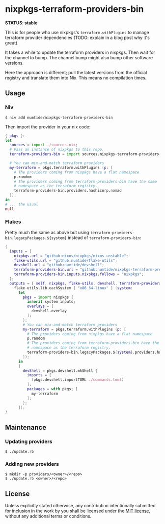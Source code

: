 # nixpkgs-terraform-providers-bin

**STATUS: stable**

This is for people who use nixpkgs's `terraform.withPlugins` to manage
terraform provider dependencies (TODO: explain in a blog post why it's great).

It takes a while to update the terraform providers in nixpkgs. Then wait for
the channel to bump. The channel bump might also bump other software versions.

Here the approach is different; pull the latest versions from the official
registry and translate them into Nix. This means no compilation times.

## Usage

### Niv

```console
$ niv add numtide/nixpkgs-terraform-providers-bin
```

Then import the provider in your nix code:
```nix
{ pkgs }:
let
  sources = import ./sources.nix;
  # Pass an instance of nixpkgs to this repo.
  terraform-providers-bin = import sources.nixpkgs-terraform-providers-bin { nixpkgs = pkgs; };

  # You can mix-and-match terraform providers
  my-terraform = pkgs.terraform.withPlugins (p: [
    # The providers coming from nixpkgs have a flat namespace
    p.random
    # The providers coming from terraform-providers-bin have the same
    # namespace as the terraform registry.
    terraform-providers-bin.providers.hashicorp.nomad
  ]);
in
# ... the usual
null
```

### Flakes

Pretty much the same as above but using
`terraform-providers-bin.legacyPackages.${system}` instead of
`terraform-providers-bin`:

```nix
{
  inputs = {
    nixpkgs.url = "github:nixos/nixpkgs/nixos-unstable";
    flake-utils.url = "github:numtide/flake-utils";
    devshell.url = "github:numtide/devshell";
    terraform-providers-bin.url = "github:numtide/nixpkgs-terraform-providers-bin";
    terraform-providers-bin.inputs.nixpkgs.follows = "nixpkgs";
  };
  outputs = { self, nixpkgs, flake-utils, devshell, terraform-providers-bin }@inputs:
    flake-utils.lib.eachSystem [ "x86_64-linux" ] (system:
      let
        pkgs = import nixpkgs {
          inherit system inputs;
          overlays = [
            devshell.overlay
          ];
        };
        # You can mix-and-match terraform providers
        my-terraform = pkgs.terraform.withPlugins (p: [
          # The providers coming from nixpkgs have a flat namespace
          p.random
          # The providers coming from terraform-providers-bin have the same
          # namespace as the terraform registry.
          terraform-providers-bin.legacyPackages.${system}.providers.hashicorp.nomad
        ]);
      in
      {
        devShell = pkgs.devshell.mkShell {
          imports = [
            (pkgs.devshell.importTOML ./commands.toml)
          ];
          packages = with pkgs; [
            my-terraform
          ];
        };
      });
}
```


## Maintenance

### Updating providers

```console
$ ./update.rb
```

### Adding new providers

```console
$ mkdir -p providers/<owner>/<repo>
$ ./update.rb <owner>/<repo>
```

## License                                                                    
                                                                              
Unless explicitly stated otherwise, any contribution intentionally submitted
for inclusion in the work by you shall be licensed under the [MIT
license](LICENSE), without any additional terms or conditions.

